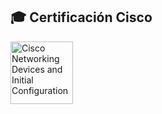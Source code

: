 ## 🎓 Certificación Cisco

<a href="https://www.credly.com/badges/TU_ID_AQUI" target="_blank">
  <img src="https://images.credly.com/images/88316fe8-5651-4e61-a6be-5be1558f049e/image.png" alt="Cisco Networking Devices and Initial Configuration" width="100">
</a>
